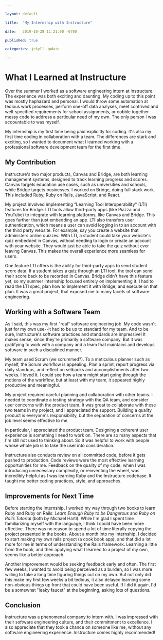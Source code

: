```yaml
--- 

layout: default 

title:  "My Internship with Instructure" 

date:   2019-10-28 11:21:00 -0700 

published: true

categories: jekyll update 

---
```


# What I Learned at Instructure

Over the summer I worked as a software engineering intern at Instructure.
The experience was both exciting and daunting.
My coding up to this point was mostly haphazard and personal.
I would throw some automation at tedious work processes,
perform one-off data analyses,
meet contrived and well-specified requirements for school assignments,
or cobble together messy code to address a particular need of my own.
The only person I was accountable to was myself.

My internship is my first time being paid explicitly for coding.
It's also my first time coding in collaboration with a team.
The differences are stark and exciting,
so I wanted to document what I learned working with a professional
software development team for the first time.

## My Contribution

Instructure's two major products, Canvas and Bridge,
are both learning management systems,
designed to track learning progress and scores.
Canvas targets education use cases, such as
universities and schools, while Bridge targets businesses.
I worked on Bridge, doing full stack work.
This included Ruby, Ruby on Rails, JavaScript, and React.

My project involved implementing "Learning Tool Interoperability" (LTI) features for Bridge.
LTI tools allow third-party apps (like Piazza and YouTube) to integrate with learning platforms, like Canvas and Bridge.
This goes further than just embedding an app.
LTI also transfers user authentication, which means a user can avoid logging in to an account with the third party website.
For example, say you create a website that administers online quizzes.
With LTI, a student could take your website's quiz embedded in Canvas, without needing to login or
create an account with your website.
They would just be able to take the quiz without ever leaving Canvas.
This makes the overall experience more seamless for users.

One feature LTI offers is the ability for third-party apps to send student score data.
If a student takes a quiz through an LTI tool, the tool can send their score
back to be recorded in Canvas. Bridge didn't have this feature
yet, so my summer internship focused entirely on implementing it.
I had to read the LTI spec,
plan how to implement it with Bridge, and execute on that plan.
It was a great project, that exposed
me to many facets of software engineering.

## Working with a Software Team

As I said, this was my first "real" software engineering job.
My code wasn't just for my own use--it had to be up to standard for my team.
And to be sure, Instructure's software practices and standards are impressive!
It makes sense,
since they're primarily a software company.
But it was gratifying to work with a
company and a team that maintains and develops software in such a disciplined manner.

My team used Scrum (we scrummed?). To a meticulous planner such as myself, the Scrum workflow is appealing.
Plan a sprint, report progress via daily standups, and
reflect on setbacks and accomplishments after two weeks.
I loved it.
I could see how a team might start going through the 
motions of the workflow, but at least with my team, it appeared highly productive and meaningful.

My project required careful planning and collaboration with other teams.
I needed to coordinate a testing strategy with the QA team,
and consider user concerns with the product team.
It was great to collaborate with these two teams in my project, and I appreciated the support.
Building a quality product is everyone's responsibility, but the separation
of concerns at the job level seems effective to me.

In particular, I appreciated the product team.
Designing a coherent user experience is something I need to work on.
There are so many aspects that I'm still not used to thinking about.
So it was helpful to work with people whose whole job is to take the user into consideration.

Instructure also conducts review on all committed code, before it gets pushed to production.
Code reviews were the most effective learning opportunities for me.
Feedback on the quality of my code, when I was introducing unnecessary complexity, or reinventing the wheel,
was incredibly helpful as I was learning Ruby and the Instructure codebase.
It taught me better coding practices, style, and approaches.

## Improvements for Next Time

Before starting the internship, I worked my way through two books to learn Ruby and Ruby on Rails:
_Learn Enough Ruby to be Dangerous_ and _Ruby on Rails Tutorial_ (both by Michael Hartl).
While I'm glad I spent time familiarizing myself with the language, I think I could have been more effective.
There was no reason to spend a lot of time literally copying the project presented in the books.
About a month into my internship, I decided to start making my own rails project (a cook book
app), and that did a lot more for me in terms of understanding the Rails framework.
Learning a little from the book, and then applying what I learned to a project of my own, seems like a better approach.

Another improvement would be seeking feedback early and often.
The first few weeks, I wanted to avoid being perceived as a burden, so I was more willing to take a long time figuring things out on my own.
But not only did this make my first few weeks a bit tedious, it also delayed learning some non-obvious things up front that
could have been useful. If I did it again, I'd be a somewhat "leaky faucet" at the beginning, asking lots of questions.

## Conclusion

Instructure was a phenomenal company to intern with.
I was impressed with their software engineering culture, and their committment to excellence.
I also appreciate that they took a chance on someone like me, without any software engineering experience.
Instructure comes highly recommended!
